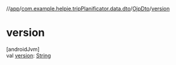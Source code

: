 //[app](../../../index.md)/[com.example.helpie.tripPlanificator.data.dto](../index.md)/[OjpDto](index.md)/[version](version.md)

# version

[androidJvm]\
val [version](version.md): [String](https://kotlinlang.org/api/latest/jvm/stdlib/kotlin/-string/index.html)
